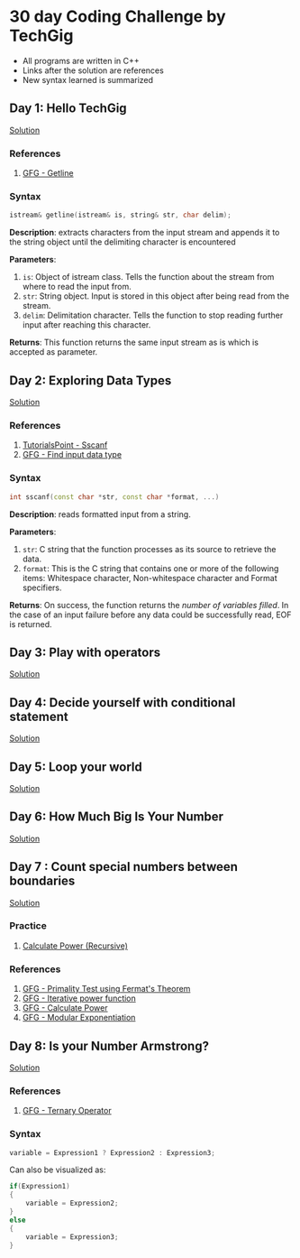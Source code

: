 # 30 day Coding Challenge by TechGig

* All programs are written in C++
* Links after the solution are references
* New syntax learned is summarized

## Day 1: Hello TechGig

[Solution](1-Hello.cpp)

### References

1. [GFG - Getline](https://www.geeksforgeeks.org/getline-string-c/)

### Syntax

```c++
istream& getline(istream& is, string& str, char delim);
```

**Description**: extracts characters from the input stream and appends it to the string object until the delimiting character is encountered

**Parameters**:

1. `is`: Object of istream class. Tells the function about the stream from where to read the input from.
2. `str`: String object. Input is stored in this object after being read from the stream.
3. `delim`: Delimitation character. Tells the function to stop reading further input after reaching this character.

**Returns**: This function returns the same input stream as is which is accepted as parameter.

## Day 2: Exploring Data Types

[Solution](2-Data_Types.cpp)

### References

1. [TutorialsPoint - Sscanf](https://www.tutorialspoint.com/c_standard_library/c_function_sscanf.htm)
2. [GFG - Find input data type](https://www.geeksforgeeks.org/program-find-data-type-user-input/)

### Syntax

```c++
int sscanf(const char *str, const char *format, ...)
```

**Description**: reads formatted input from a string.

**Parameters**:

1. `str`: C string that the function processes as its source to retrieve the data.
2. `format`: This is the C string that contains one or more of the following items: Whitespace character, Non-whitespace character and Format specifiers.

**Returns**:
On success, the function returns the *number of variables filled*. In the case of an input failure before any data could be successfully read, EOF is returned.

## Day 3: Play with operators

[Solution](3-Operators.cpp)

## Day 4: Decide yourself with conditional statement

[Solution](4-Conditionals.cpp)

## Day 5: Loop your world

[Solution](5-Factorial.cpp)

## Day 6: How Much Big Is Your Number

[Solution](6-N_Digits.cpp)

## Day 7 : Count special numbers between boundaries

[Solution](7-Primes.cpp)

### Practice

1. [Calculate Power (Recursive)](7-Calculate_Power_Recursive.cpp)

### References

1. [GFG - Primality Test using Fermat's Theorem](https://www.geeksforgeeks.org/primality-test-set-2-fermet-method/)
2. [GFG - Iterative power function](https://www.geeksforgeeks.org/write-an-iterative-olog-y-function-for-powx-y/)
3. [GFG - Calculate Power](https://www.geeksforgeeks.org/write-a-c-program-to-calculate-powxn/)
4. [GFG - Modular Exponentiation](https://www.geeksforgeeks.org/modular-exponentiation-power-in-modular-arithmetic/)

## Day 8: Is your Number Armstrong?

[Solution](8-Armstrong.cpp)

### References

1. [GFG - Ternary Operator](https://www.geeksforgeeks.org/conditional-or-ternary-operator-in-c-c/)

### Syntax

```c++
variable = Expression1 ? Expression2 : Expression3;
```

Can also be visualized as:

```c++
if(Expression1)
{
    variable = Expression2;
}
else
{
    variable = Expression3;
}
```
